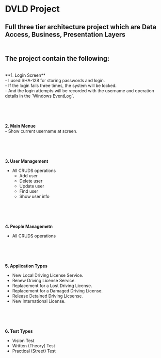 # DVLD Project <br> 

## Full three tier architecture project which are Data Access, Business, Presentation Layers <br><br> 


The project contain the following:
---------------------------------
<br>
**1. Login Screen**<br>
          - I used SHA-128 for storing passwords and login.<br>
          - If the login fails three times, the system will be locked.<br>
          - And the login attempts will be recorded with the username and operation details in the `Windows EventLog`.
<br><br><br><br><br>




**2. Main Menue**<br>
         - Show current username at screen.
<br><br><br><br><br>



**3. User Management**<br>
- All CRUDS operations<br>
  - Add user<br>
  - Delete user<br>
  - Update user<br>
  - Find user<br>
  - Show user info
<br><br><br><br><br>




**4. People Managemetn**<br>
  - All CRUDS operations
<br><br><br><br><br>




**5. Application Types**<br>
 - New Local Driving License Service.<br>
 - Renew Driving License Service.<br>
 - Replacement for a Lost Driving License.<br>
 - Replacement for a Damaged Driving License.<br>
 - Release Detained Driving Licsense.<br>
 - New International License.
<br><br><br><br><br>




**6. Test Types**<br>
 - Vision Test<br>
 - Written (Theory) Test<br>
 - Practical (Street) Test<br>





